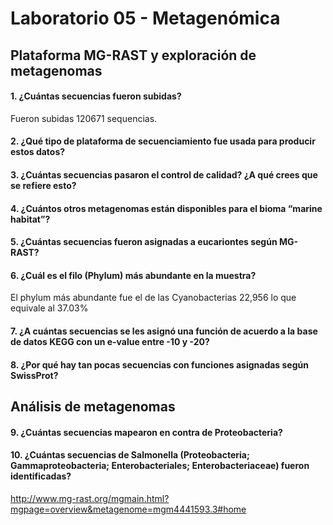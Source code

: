 # Laboratorio 05 - Metagenómica
## Plataforma MG-RAST y exploración de metagenomas
#### 1. ¿Cuántas secuencias fueron subidas?
Fueron subidas 120671 sequencias.
#### 2. ¿Qué tipo de plataforma de secuenciamiento fue usada para producir estos datos?

#### 3. ¿Cuántas secuencias pasaron el control de calidad? ¿A qué crees que se refiere esto?

#### 4. ¿Cuántos otros metagenomas están disponibles para el bioma “marine habitat”?

#### 5. ¿Cuántas secuencias fueron asignadas a eucariontes según MG-RAST?

#### 6. ¿Cuál es el filo (Phylum) más abundante en la muestra?
El phylum más abundante fue el de las Cyanobacterias  22,956 lo que equivale al 37.03%
#### 7. ¿A cuántas secuencias se les asignó una función de acuerdo a la base de datos KEGG con un e-value entre -10 y -20?

#### 8. ¿Por qué hay tan pocas secuencias con funciones asignadas según SwissProt?

## Análisis de metagenomas
#### 9. ¿Cuántas secuencias mapearon en contra de Proteobacteria?

#### 10. ¿Cuántas secuencias de Salmonella (Proteobacteria; Gammaproteobacteria; Enterobacteriales; Enterobacteriaceae) fueron identificadas?

http://www.mg-rast.org/mgmain.html?mgpage=overview&metagenome=mgm4441593.3#home
